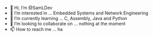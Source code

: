 - 👋 Hi, I’m @SamLDev
- 👀 I’m interested in ... Embedded Systems and Network Engineering
- 🌱 I’m currently learning ... C, Assembly, Java and Python
- 💞️ I’m looking to collaborate on ... nothing at the moment
- 📫 How to reach me ... ha

<!---
Oompaloop/Oompaloop is a ✨ special ✨ repository because its `README.md` (this file) appears on your GitHub profile.
You can click the Preview link to take a look at your changes.
--->
